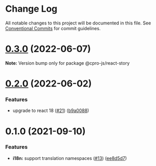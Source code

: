 # Change Log

All notable changes to this project will be documented in this file.
See [Conventional Commits](https://conventionalcommits.org) for commit guidelines.

# [0.3.0](https://github.com/cpro-js/react-core-modules/compare/v0.2.0...v0.3.0) (2022-06-07)

**Note:** Version bump only for package @cpro-js/react-story

# [0.2.0](https://github.com/cpro-js/react-core-modules/compare/v0.1.0...v0.2.0) (2022-06-02)

### Features

- upgrade to react 18 ([#21](https://github.com/cpro-js/react-core-modules/issues/21)) ([b9a0088](https://github.com/cpro-js/react-core-modules/commit/b9a0088b6c7d5a55d125e7137c46654f03f305ab))

# 0.1.0 (2021-09-10)

### Features

- **i18n:** support translation namespaces ([#13](https://github.com/cpro-js/react-core-modules/issues/13)) ([ee8d5d7](https://github.com/cpro-js/react-core-modules/commit/ee8d5d753038c96060d0d6f6f5e0b4939debed26))
